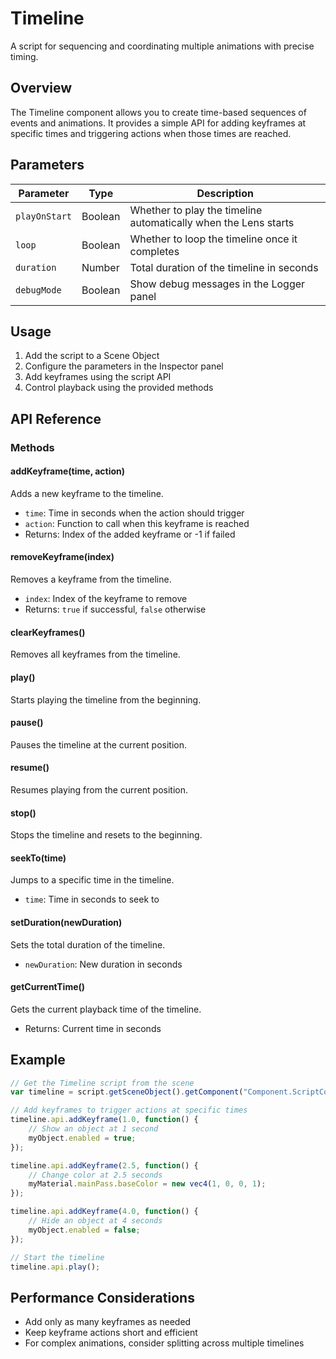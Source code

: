 # Timeline

A script for sequencing and coordinating multiple animations with precise timing.

## Overview

The Timeline component allows you to create time-based sequences of events and animations. It provides a simple API for adding keyframes at specific times and triggering actions when those times are reached.

## Parameters

| Parameter | Type | Description |
|-----------|------|-------------|
| `playOnStart` | Boolean | Whether to play the timeline automatically when the Lens starts |
| `loop` | Boolean | Whether to loop the timeline once it completes |
| `duration` | Number | Total duration of the timeline in seconds |
| `debugMode` | Boolean | Show debug messages in the Logger panel |

## Usage

1. Add the script to a Scene Object
2. Configure the parameters in the Inspector panel
3. Add keyframes using the script API
4. Control playback using the provided methods

## API Reference

### Methods

#### addKeyframe(time, action)
Adds a new keyframe to the timeline.
- `time`: Time in seconds when the action should trigger
- `action`: Function to call when this keyframe is reached
- Returns: Index of the added keyframe or -1 if failed

#### removeKeyframe(index)
Removes a keyframe from the timeline.
- `index`: Index of the keyframe to remove
- Returns: `true` if successful, `false` otherwise

#### clearKeyframes()
Removes all keyframes from the timeline.

#### play()
Starts playing the timeline from the beginning.

#### pause()
Pauses the timeline at the current position.

#### resume()
Resumes playing from the current position.

#### stop()
Stops the timeline and resets to the beginning.

#### seekTo(time)
Jumps to a specific time in the timeline.
- `time`: Time in seconds to seek to

#### setDuration(newDuration)
Sets the total duration of the timeline.
- `newDuration`: New duration in seconds

#### getCurrentTime()
Gets the current playback time of the timeline.
- Returns: Current time in seconds

## Example

```javascript
// Get the Timeline script from the scene
var timeline = script.getSceneObject().getComponent("Component.ScriptComponent");

// Add keyframes to trigger actions at specific times
timeline.api.addKeyframe(1.0, function() {
    // Show an object at 1 second
    myObject.enabled = true;
});

timeline.api.addKeyframe(2.5, function() {
    // Change color at 2.5 seconds
    myMaterial.mainPass.baseColor = new vec4(1, 0, 0, 1);
});

timeline.api.addKeyframe(4.0, function() {
    // Hide an object at 4 seconds
    myObject.enabled = false;
});

// Start the timeline
timeline.api.play();
```

## Performance Considerations

- Add only as many keyframes as needed
- Keep keyframe actions short and efficient
- For complex animations, consider splitting across multiple timelines 